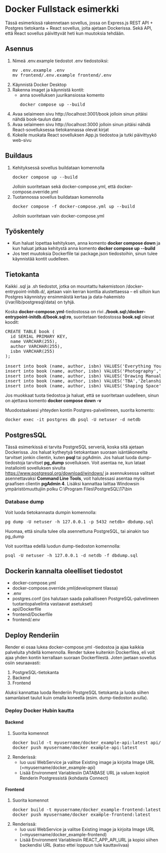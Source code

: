 <h1>Docker Fullstack esimerkki</h1>

Tässä esimerkissä rakennetaan sovellus, jossa on Express.js REST API + Postgres tietokanta + React sovellus, joita ajetaan Dockerissa. Sekä API, että React sovellus päivittyvät heti kun muutoksia tehdään.

<h2>Asennus</h2>
<ol>
<li>Nimeä .env.example tiedostot .env tiedostoiksi:
<pre>
mv .env.example .env
mv frontend/.env.example frontend/.env
</pre>
</li>
<li>Käynnistä Docker Desktop</li>
<li>Rakenna imaget ja käynnistä kontit: 
<ul>
  <li>
  anna sovelluksen juurikansiossa komento 
<pre>
docker compose up --build
</pre>
  </li>
</ul>
</li>
<li>Avaa selaimeen sivu http://localhost:3001/book jolloin sinun pitäisi nähdä book-taulun data</li>
<li>Avaa selaimeen sivu http://localhost:3000 jolloin sinun pitäisi nähdä React-sovelluksessa tietokannassa olevat kirjat</li>
<li>Kokeile muokata React sovelluksen App.js tiedostoa ja tutki päivittyykö web-sivu</li>
</ol>

<h2>Buildaus</h2>
<ol>
<li>Kehityksessä sovellus buildataan komennolla
<pre>
docker compose up --build
</pre>
Jolloin suoritetaan sekä docker-compose.yml, että docker-compose.override.yml
</li>
<li>Tuotannossa sovellus buildataan komennolla
<pre>
docker compose -f docker-compose.yml up --build
</pre>
Jolloin suoritetaan vain docker-compose.yml
</li>
</ol>

<h2>Työskentely</h2>
<ul>
  <li>Kun haluat lopettaa kehityksen, anna komento <b>docker compose down</b> ja kun haluat jatkaa kehitystä anna komento <b>docker compose up --build</b></li>
  <li>Jos teet muutoksia Dockerfile tai package.json tiedostoihin, sinun tulee käynnistää kontit uudelleen.</li>
</ul>

<h2>Tietokanta</h2>
<p>
Kaikki .sql ja .sh tiedostot, jotka on mountattu hakemistoon /docker-entrypoint-initdb.d/, ajetaan vain kerran konttia alustettaessa – eli silloin kun Postgres käynnistyy ensimmäistä kertaa ja data-hakemisto (/var/lib/postgresql/data) on tyhjä.

Koska <b>docker-compose.yml</b>-tiedostossa on rivi <b>./book.sql:/docker-entrypoint-initdb.d/book.sql:ro</b>, suoritetaan tiedostossa <b>book.sql</b> olevat koodit:
<pre>
CREATE TABLE book (
  id SERIAL PRIMARY KEY,
  name VARCHAR(255),
  author VARCHAR(255),
  isbn VARCHAR(255)
);

insert into book (name, author, isbn) VALUES('Everything You Ever Wanted to Know','Upton','082305649x');
insert into book (name, author, isbn) VALUES('Photography','Vilppu','205711499');
insert into book (name, author, isbn) VALUES('Drawing Manual Vilppu','Zelanshi','1892053039');
insert into book (name, author, isbn) VALUES('TBA','Zelanshi','0534613932');
insert into book (name, author, isbn) VALUES('Shaping Space','Speight','0534613934');
</pre>
<p>
Jos muokkaat tuota tiedostoa ja haluat, että se suoritetaan uudelleen, sinun on ajettava komento <b>docker compose down -v</b>
</p>
<p>Muodostaaksesi yhteyden kontin Postgres-palvelimeen, suorita komento:
<pre>
docker exec -it postgres_db psql -U netuser -d netdb
</pre>
</p>

<h2>PostgresSQL</h2>

Tässä esimerkissä ei tarvita PostgreSQL serveriä, koska sitä ajetaan Dockerissa. Jos haluat kytheytyä tietokantaan suoraan isäntäkoneelta tarvitset jonkin clientin, kuten <b>psql</b> tai pgAdmin. Jos haluat luoda dump-tiedostoja tarvitset <b>pg_dump</b> sovelluksen. Voit asentaa ne, kun lataat installointi sovelluksen sivulta https://www.postgresql.org/download/windows/ ja asennuksessa valitset asennettavaksi <b>Command Line Tools</b>, voit halutessasi asentaa myös graafisen clientin <b>pgAdmin 4</b>. Lisäksi kannattaa laittaa Windowsin ympäristömuuttujiin polku C:\Program Files\PostgreSQL\17\bin

<h3>Database dump</h3>

Voit luoda tietokannasta dumpin komennolla:
<pre>
pg_dump -U netuser -h 127.0.0.1 -p 5432 netdb> dbdump.sql
</pre>
Huomaa, että sinulla tulee olla asennettuna PostgreSQL, tai ainakin tuo pg_dump

Voit suorittaa edellä luodun dump-tiedoston komennolla:
<pre>
psql -U netuser -h 127.0.0.1 -d netdb -f dbdump.sql
</pre>

<h2>Dockerin kannalta oleelliset tiedostot</h2>
<ul>
<li>docker-compose.yml</li>
<li>docker-compose.override.yml(development tilassa)</li>
<li>.env</li>
<li>postgres.conf (jos halutaan saada paikalliseen PostgreSQL-palvelimeen tuotantopalvelinta vastaavat asetukset)</li>
<li>api/Dockerfile</li>
<li>frontend/Dockerfile</li>
<li>frontend/.env</li>
</ul>

<h2>Deploy Renderiin</h2>
<p>
Render ei osaa lukea docker-compose.yml -tiedostoa ja ajaa kaikkia palveluita yhdellä komennolla. Render tukee kuitenkin Dockerfilea, eli voit ajaa yhden kontin kerrallaan suoraan Dockerfilestä. Joten jaetaan sovellus osiin seuraavasti:
</p>
<ol>
  <li>PostgreSQL-tietokanta</li>
  <li>Backend</li>
  <li>Frontend</li>
</ol>
<p>Aluksi kannattaa luoda Renderiin PostgreSQL tietokanta ja luoda siihen samanlaiset taulut kuin omalla koneella (esim. dump-tiedoston avulla).</p>

<h3>Deploy Docker Hubin kautta</h3>
<h4>Backend</h4>
<ol>
<li>Suorita komennot
<pre>
docker build -t myusername/docker_example-api:latest api/
docker push myusername/docker_example-api:latest
</pre>
</li>
<li>Renderissä:
<ul>
  <li>luo uusi WebService ja valitse Existing image ja kirjoita Image URL (=myusername/docker_example-api)</li>
  <li>Lisää Environment Variablesiin DATABASE URL ja valuen kopioit Renderin Postgressistä (kohdasta Connect)</li>
</ul>
 </li>
</ol>
<h4>Frontend</h4>
<ol>
<li>Suorita komennot
<pre>
docker build -t myusername/docker_example-frontend:latest frontend/
docker push myusername/docker_example-frontend:latest
</pre>
</li>
<li>Renderissä:
<ul>
  <li>luo uusi WebService ja valitse Existing image ja kirjoita Image URL (=myusername/docker_example-frontend)</li>
  <li>Lisää Environment Variablesiin REACT_APP_API_URL ja kopioi siihen backendisi URL (katso ettei loppuun tule kauttaviivaa)</li>
</ul>
 </li>
</ol>